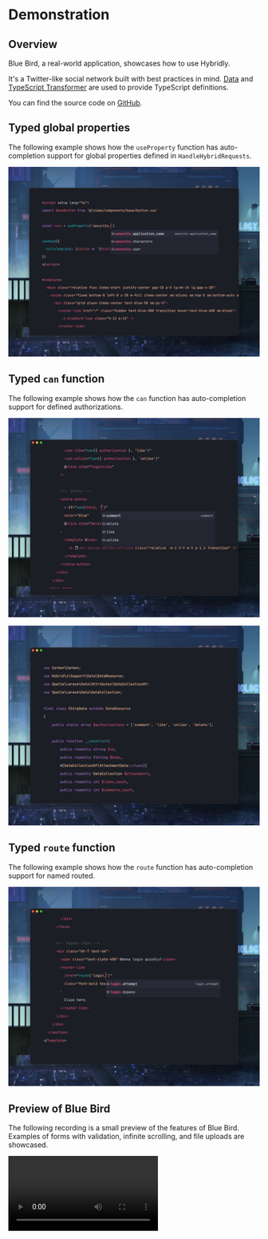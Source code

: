 # Demonstration

## Overview

Blue Bird, a real-world application, showcases how to use Hybridly. 

It's a Twitter-like social network built with best practices in mind. [Data](https://github.com/spatie/laravel-data) and [TypeScript Transformer](https://github.com/spatie/laravel-typescript-transformer) are used to provide TypeScript definitions.

You can find the source code on [GitHub](https://github.com/hybridly/demo).

## Typed global properties

The following example shows how the `useProperty` function has auto-completion support for global properties defined in `HandleHybridRequests`.

<img
  src="../assets/typed-global-properties.jpg"
  alt="Typed global properties"
  class="rounded-lg shadow-lg mt-8"
/>

## Typed `can` function

The following example shows how the `can` function has auto-completion support for defined authorizations.

<img
  src="../assets/typed-can-function.jpg"
  alt="Typed can function"
  class="rounded-lg shadow-lg mt-8 w-full"
/>

<img
  src="../assets/authorizations-in-data.jpg"
  alt="Authorizations in data objects"
  class="rounded-lg shadow-lg mt-8 w-full"
/>

## Typed `route` function

The following example shows how the `route` function has auto-completion support for named routed.

<img
  src="../assets/typed-route-function.jpg"
  alt="Typed route function"
  class="rounded-lg shadow-lg mt-8 w-full"
/>

## Preview of Blue Bird

The following recording is a small preview of the features of Blue Bird. Examples of forms with validation, infinite scrolling, and file uploads are showcased.

<video controls class="mt-8 rounded-lg shadow-lg w-full">
   <source src="../assets/bluebird.webm" type="video/webm">
</video>
